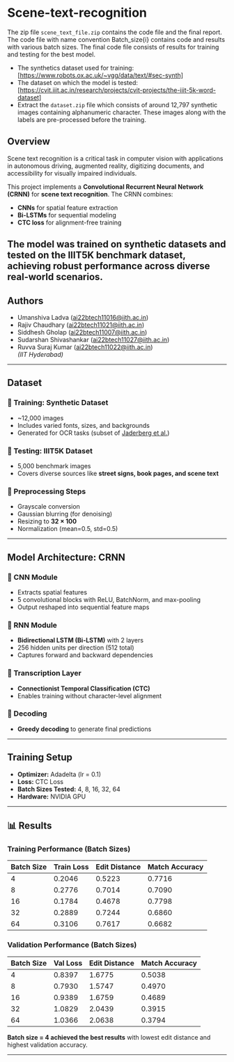 # Scene-text-recognition

The zip file   ```scene_text_file.zip```  contains the code file and the final report. The code file with name convention Batch_size{i} contains code and results with various batch sizes. The final code file consists of results for training and testing for the best model.
 * The synthetics dataset used for training: [https://www.robots.ox.ac.uk/~vgg/data/text/#sec-synth]
 * The dataset on which the model is tested: [https://cvit.iiit.ac.in/research/projects/cvit-projects/the-iiit-5k-word-dataset]
 * Extract the ```dataset.zip``` file which consists of around 12,797 synthetic images containing alphanumeric character. These images along with the labels are pre-processed before the training.

## Overview
Scene text recognition is a critical task in computer vision with applications in autonomous driving, augmented reality, digitizing documents, and accessibility for visually impaired individuals.  

This project implements a **Convolutional Recurrent Neural Network (CRNN)** for **scene text recognition**. The CRNN combines:
- **CNNs** for spatial feature extraction  
- **Bi-LSTMs** for sequential modeling  
- **CTC loss** for alignment-free training  

The model was trained on **synthetic datasets** and tested on the **IIIT5K benchmark dataset**, achieving robust performance across diverse real-world scenarios.
---

## Authors
- Umanshiva Ladva (ai22btech11016@iith.ac.in)  
- Rajiv Chaudhary (ai22btech11021@iith.ac.in)  
- Siddhesh Gholap (ai22btech11007@iith.ac.in)  
- Sudarshan Shivashankar (ai22btech11027@iith.ac.in)  
- Ruvva Suraj Kumar (ai22btech11022@iith.ac.in)  
*(IIT Hyderabad)*  

---

## Dataset

### 🔹 Training: Synthetic Dataset
- ~12,000 images  
- Includes varied fonts, sizes, and backgrounds  
- Generated for OCR tasks (subset of [Jaderberg et al.](https://arxiv.org/abs/1406.2227))  

### 🔹 Testing: IIIT5K Dataset
- 5,000 benchmark images  
- Covers diverse sources like **street signs, book pages, and scene text**  

### 🔹 Preprocessing Steps
- Grayscale conversion  
- Gaussian blurring (for denoising)  
- Resizing to **32 × 100**  
- Normalization (mean=0.5, std=0.5)  

---

## Model Architecture: CRNN

### 🔹 CNN Module
- Extracts spatial features  
- 5 convolutional blocks with ReLU, BatchNorm, and max-pooling  
- Output reshaped into sequential feature maps  

### 🔹 RNN Module
- **Bidirectional LSTM (Bi-LSTM)** with 2 layers  
- 256 hidden units per direction (512 total)  
- Captures forward and backward dependencies  

### 🔹 Transcription Layer
- **Connectionist Temporal Classification (CTC)**  
- Enables training without character-level alignment  

### 🔹 Decoding
- **Greedy decoding** to generate final predictions  

---

## Training Setup
- **Optimizer:** Adadelta (lr = 0.1)  
- **Loss:** CTC Loss  
- **Batch Sizes Tested:** 4, 8, 16, 32, 64  
- **Hardware:** NVIDIA GPU  

---

## 📊 Results

### Training Performance (Batch Sizes)
| Batch Size | Train Loss | Edit Distance | Match Accuracy |
|------------|-----------|---------------|----------------|
| 4          | 0.2046    | 0.5223        | 0.7716         |
| 8          | 0.2776    | 0.7014        | 0.7090         |
| 16         | 0.1784    | 0.4678        | 0.7798         |
| 32         | 0.2889    | 0.7244        | 0.6860         |
| 64         | 0.3106    | 0.7617        | 0.6682         |

### Validation Performance (Batch Sizes)
| Batch Size | Val Loss | Edit Distance | Match Accuracy |
|------------|----------|---------------|----------------|
| 4          | 0.8397   | 1.6775        | 0.5038         |
| 8          | 0.7930   | 1.5747        | 0.4970         |
| 16         | 0.9389   | 1.6759        | 0.4689         |
| 32         | 1.0829   | 2.0439        | 0.3915         |
| 64         | 1.0366   | 2.0638        | 0.3794         |

**Batch size = 4 achieved the best results** with lowest edit distance and highest validation accuracy.  

---
